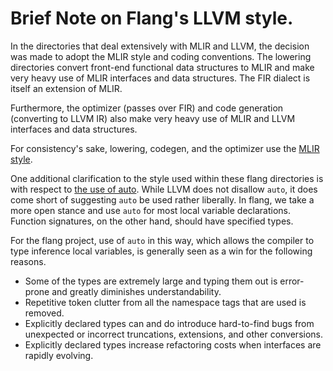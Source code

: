 <!--===- docs/LLVMCodingStyle.md

   Part of the LLVM Project, under the Apache License v2.0 with LLVM Exceptions.
   See https://llvm.org/LICENSE.txt for license information.
   SPDX-License-Identifier: Apache-2.0 WITH LLVM-exception

-->

# Brief Note on Flang's LLVM style.

In the directories that deal extensively with MLIR and LLVM, the
decision was made to adopt the MLIR style and coding conventions. The
lowering directories convert front-end functional data structures to
MLIR and make very heavy use of MLIR interfaces and data
structures. The FIR dialect is itself an extension of MLIR.

Furthermore, the optimizer (passes over FIR) and code generation
(converting to LLVM IR) also make very heavy use of MLIR and LLVM
interfaces and data structures.

For consistency's sake, lowering, codegen, and the optimizer use the
[MLIR style](https://mlir.llvm.org/getting_started/DeveloperGuide/).

One additional clarification to the style used within these flang
directories is with respect to [the use of
auto](https://mlir.llvm.org/getting_started/DeveloperGuide/). While
LLVM does not disallow `auto`, it does come short of suggesting `auto`
be used rather liberally. In flang, we take a more open stance and use
`auto` for most local variable declarations. Function signatures, on
the other hand, should have specified types.

For the flang project, use of `auto` in this way, which allows the
compiler to type inference local variables, is generally seen as a win
for the following reasons.

- Some of the types are extremely large and typing them out is
  error-prone and greatly diminishes understandability.
- Repetitive token clutter from all the namespace tags that are used
  is removed.
- Explicitly declared types can and do introduce hard-to-find bugs from
  unexpected or incorrect truncations, extensions, and other conversions.
- Explicitly declared types increase refactoring costs when
  interfaces are rapidly evolving.
